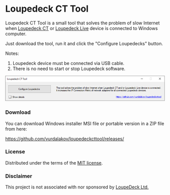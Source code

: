 # Loupedeck CT Tool

Loupedeck CT Tool is a small tool that solves the problem of slow Internet when [Loupedeck CT](https://loupedeck.com/en/products/loupedeck-ct) or [Loupedeck Live](https://loupedeck.com/en/products/loupedeck-live) device is connected to Windows computer.

Just download the tool, run it and click the "Configure Loupedecks" button.

Notes:

1. Loupedeck device must be connected via USB cable.
2. There is no need to start or stop Loupedeck software.

![Screenshot of Loupedeck CT Tool](https://github.com/vurdalakov/loupedeckcttool/raw/main/img/loupedeckcttool_1.png)

### Download

You can download Windows installer MSI file or portable version in a ZIP file from here:

https://github.com/vurdalakov/loupedeckcttool/releases/

### License

Distributed under the terms of the [MIT license](https://opensource.org/licenses/MIT).

### Disclaimer

This project is not associated with nor sponsored by [LoupeDeck Ltd.](https://loupedeck.com/en)
